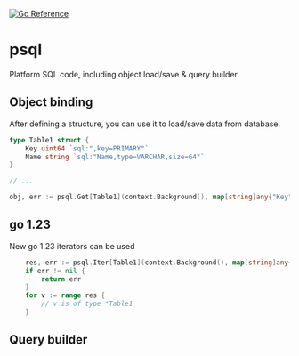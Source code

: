 [![Go Reference](https://pkg.go.dev/badge/github.com/KarpelesLab/psql.svg)](https://pkg.go.dev/github.com/KarpelesLab/psql)

# psql

Platform SQL code, including object load/save & query builder.

## Object binding

After defining a structure, you can use it to load/save data from database.

```go
type Table1 struct {
	Key uint64 `sql:",key=PRIMARY"`
	Name string `sql:"Name,type=VARCHAR,size=64"`
}

// ...

obj, err := psql.Get[Table1](context.Background(), map[string]any{"Key": 42}) // this fetches entry with Key=42
```

## go 1.23

New go 1.23 iterators can be used

```go
    res, err := psql.Iter[Table1](context.Background(), map[string]any{"Type": "A"}) // this fetches entries with Type=A
    if err != nil {
        return err
    }
    for v := range res {
        // v is of type *Table1
    }
```

## Query builder

